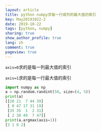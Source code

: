 ```yaml
---
layout: article
title: python numpy求每一行或列的最大值的索引
key: May20191022-2
date: 2019-10-22
tags: [python, numpy]
sharing: true
show_author_profile: true
lang: zh
comment: true
pageview: true
---
```


`axis=0`求的是每一列最大值的索引

`axis=1`求的是每一行最大值的索引

```python
import numpy as np
a = np.random.randint(50, size=(4, 5))
print(a)
[[20 21  7 44 39]
 [ 0 47 17 31 19]
 [35 35  1  2 31]
 [ 2 38 49  7 47]]
print(a.argmax(axis=1))
[3 1 0 2]
```


